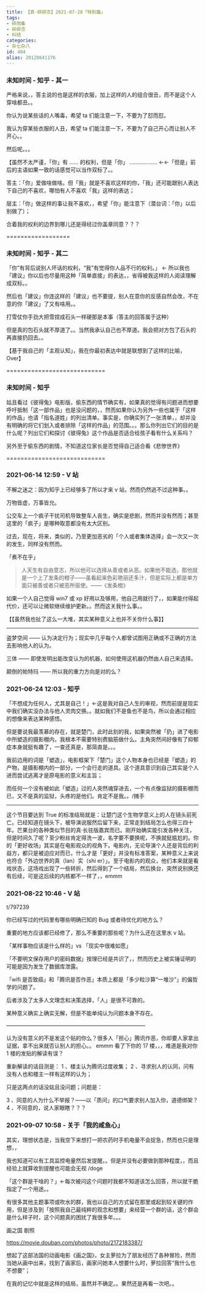 ```yaml
---
title: 【真·碎碎念】2021-07-28「特别篇」
tags:
- 碎雨集
- 碎碎念
- 纠结
categories:
- 杂七杂八
id: 484
alias: 20120641176
---
```


### 未知时间 - 知乎 - 其一

严格来说，，答主说的也是这样的衣服，加上这样的人的组合很丑，而不是这个人穿啥都丑。。

<!-- more -->

你认为说某些话的人嘴毒，希望 ta 们能注意一下，不要为了怼而怼。

我认为穿某些衣服的人丑，希望 ta 们能注意一下，不要为了自己开心而让别人不开心。。

然后呢。。。

【虽然不太严谨，「你」有 …… 的权利，但是「你」 ……………… ←←「但是」前后的主语如果一致的话感觉可以当作双标了。。

答主：「你」爱做啥做啥。但「我」就是不喜欢这样的你，「我」还可能跟别人表达下自己的不喜欢，哪怕有人不喜欢「我」这样的表达；

层主：「你」做这样的事让我不喜欢，，希望「你」能注意下（潜台词：「你」以后别做了）；

合着我的权利的边界到哪儿还是得经过你盖章同意？？？

==================

### 未知时间 - 知乎 - 其二

「你”有背后说别人坏话的权利，“我”有觉得你人品不行的权利。」 ← 所以我也「建议」你以后也尽量用这种「简单直接」的表达，，省得被我这样的人阅读理解成双标。。

然后也「建议」你连这样的「建议」也不要提，别人在意你的反感自然会改，不在意的你「建议」了又有啥用。。

打雪仗你手劲大把雪捏成石头一样硬那是本事（答主的回答属于这种）

但是真的包石头就不厚道了。。当然我承认自己也不厚道。我会把对方包了石头的再直接扔回去。。

【基于我自己的「主观认知」，我在你最初表达中就是联想到了这样的比喻，Over】

============================

### 未知时间 - 知乎

姑且看过《彼得兔》电影版，偷东西的情节确实有，如果真的觉得有问题进而想要呼吁抵制「这一部作品」也是没问题的，，然而如果你认为另外一些也属于「这样的作品」也请「指名道姓」的列出清单。事实是，你确实列了一张清单，，却并没有明确的将它们划入或者排除「这样的作品」的范围。。。那么你列出它们的目的是什么呢？列出它们和探讨《彼得兔》这个作品是否适合给孩子看有什么关系吗？

另外至于偷东西的剧情，不知道这位家长是否觉得自己适合看《悲惨世界》

============================

### 2021-06-14 12:59 - V 站

不解之迷之：因为知乎上已经够多了所以才来 v 站，然而仍然逃不过这种事。。

万物皆虚，万事皆允。

公交车上一个疯子干扰司机导致整车人丧生，确实是悲剧，然而并没有然而；甚至这里的「疯子」是哪种取意都没有太大区别。

过去，现在，将来，类似的，乃至更加恶劣的「个人或者集体选择」会一次又一次的发生，同样没有然而。

「煮不在乎」

> 人天生有自由意志，所以他可以选择从善或者从恶。如果他不能选，那他就是一个上了发条的橙子——虽看起来色彩艳丽还多汁，但是实际上都是单方面只被善或者只被恶所驱使。——《发条橙》

如果一个人自己觉得 win7 或 xp 好用以及够用，他自己用就行了，，如果能付得起代价，还可以让微软继续维护更新。。然而这关我什么事。。

【【虽然我也扯了这么一大堆，其实某种意义上也并不关你什么事】】

------------

盗梦空间 —— 认为决定行为；现实中几乎每个人都曾试图用正确或不正确的方法去影响他人的认为。

三体 —— 即使发明出能改变认为的机器，如何使用这机器仍然由人自己来选择。

颠倒的帕特玛 —— 所以我的重力方向是对的么？


### 2021-06-24 12:03 - 知乎

「不想成为任何人，尤其是自己！」←这是我对自己人生的审视，然而前提是现实中我们确实没办法与他人灵肉交换。。就如我们不是鱼也不是鸟，所以会通过相应的想像来表达某种感悟。

但是要说我最羡慕的存在，就是楚门，此时此刻的我，如果突然被「扔」进了电影中所塑造的摄影棚内，我根本不需要特别费脑筋做什么。主角突然间好像有了抑郁症本身就挺有趣了，一查还真是，那简直是。。。

我前边用的词是「塑造」，电影框架下「楚门」这个人物本身也已经是「塑造」的产物，是摄影棚内的一部分，一个会行走的道具。这个道具意识到自己其实是个人进而尝试逃离才是原电影的意义和主旨；

而任何一个没有被如此「塑造」过的人突然魂穿进去，一个有点像监狱的摄影棚而已，又不是真的监狱，头疼的是他们。肯定不是我。。/摊手

-----

这个节目要达到 True 的标准结局就是：让楚门这个生物学意义上的人在镜头前死亡。已经知道在镜头下，被导演说服然后留下来，正常走到结局怎么也得三四十年。芒果台的各种类似节目的真·长驻版嘉宾而已。刚开始确实能引发各种关注，但是时间久了呢？至少粉丝肯定得洗一波，名字要不要换呢，不换就挺尴尬的。你的「更好收场」其实是在电影观众的视角下。电影内，无论导演个人还是背后的利益方，都只是被迫应对而已，什么才是「更好」并没有标准答案，某种意义上来说也符合「外边世界的真（lan）实（shi er）」。至于电影内的观众，他们本来就是看戏状态，这场戏出现了一些转折，然后得到了一个结局，然后换台，突然说别换还有后续，可是这后续的内核都不一样了，，emmm

### 2021-08-22 10:46 - V 站

t/797239

你已经写过的代码里有哪些明确已知的 Bug 或者待优化的地方么？

重要的地方应该都已经修了，那么不重要的那些呢？为什么还在这里水 v 站。

「某样事物应该是什么样的」vs 「现实中很难如愿」

「不要明文保存用户的密码数据」按理已经是共识了，，然而历史上被实锤证明的可能是因为发生了数据库泄露。

「wifi 是否致癌」和「腾讯是否作恶」本质上都是「多少粒沙算“一堆沙”」的偏哲学的问题了。

后者涉及了太多人文理念和决策选择，「人」是很不可靠的。

某种意义确实上确实无解，但是不能单纯认为问题本身不存在。

——————————————————————————

认为没有意义的不是发这个贴的你么？很多人「担心」腾讯作恶，你却要人家拿出证据，拿不出来就否认别人的担心。。
emmm 看了下你的 17 楼，，，难道是我对你 1 楼的发贴的解读有误？

重新解读的话目测是：
1 、楼主认为腾讯过度收集；
2 、寻求别人的认同，问有没有人也和楼主一样有这样的认为；

只是这两点的话没姑且没问题；问题是：

3 、同意的人为什么不举报？——以「质问」的口气要求别人加入你，道德绑架？
4 、不同意的，说人家眼瞎？？？

### 2021-09-07 10:58 - 关于「我的咸鱼心」

其实，理想状态是，当我空下来想打一把农药时手机电量不会捉急，然而也只是理想，，

我也知道可以有工具监控电量然后发提醒。。但是并没有必要做到那种程度，，而且经验上就算收到提醒也可能会无视 /doge

「这个群是干啥的？」←每次被问这个问题时我都不知道该怎么回答，所以就干脆指定了一个用途。。

有很多其他主题事项或吹水的群，我也以自己的方式留在那里或起到较关键的作用，但是涉及到「按照我自己最纯粹的观念和想要」来经营一个群的话，这个群会是什么样子时，这个问题真的困扰了我很多年。。。

画之国 剧照

https://movie.douban.com/photos/photo/2172183387/

想起了这部法国的动画电影《画之国》，女主萝拉为了朋友经历了各种冒险，然而当她从画中出来，找到了画家后，画家问她本人想要什么时，萝拉回答“我什么也不想要”；

在我的记忆中就是这样的结局，虽然并不确定。。果然还是再看一次吧。。
